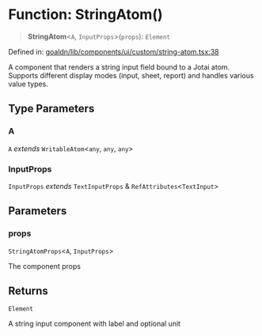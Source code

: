 # Function: StringAtom()

> **StringAtom**\<`A`, `InputProps`\>(`props`): `Element`

Defined in: [goaldn/lib/components/ui/custom/string-atom.tsx:38](https://github.com/aldesgroup/goaldn/blob/6a7943d02984b1a6b41d76a3a483a1484b644076/lib/components/ui/custom/string-atom.tsx#L38)

A component that renders a string input field bound to a Jotai atom.
Supports different display modes (input, sheet, report) and handles various value types.

## Type Parameters

### A

`A` *extends* `WritableAtom`\<`any`, `any`, `any`\>

### InputProps

`InputProps` *extends* `TextInputProps` & `RefAttributes`\<`TextInput`\>

## Parameters

### props

`StringAtomProps`\<`A`, `InputProps`\>

The component props

## Returns

`Element`

A string input component with label and optional unit
